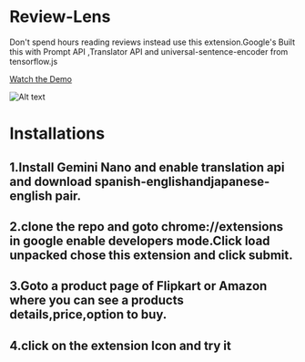 #  Review-Lens
Don't spend hours reading reviews instead use this extension.Google's Built this with Prompt API ,Translator API and universal-sentence-encoder from tensorflow.js

[Watch the Demo ](https://www.youtube.com/watch?v=r6EG5Z9dVsc&ab_channel=Nanthakumar)

![Alt text](screenshot_revivelens.png)

# Installations

## 1.Install Gemini Nano and enable translation api and download spanish-englishandjapanese-english pair.
## 2.clone the repo and goto chrome://extensions in google enable developers mode.Click load unpacked chose this extension and click submit.  
## 3.Goto a product page of Flipkart or Amazon where you can see a products details,price,option to buy.
## 4.click on the extension Icon and try it  


